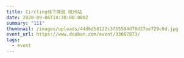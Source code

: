 ```yaml
---
title: Circling线下体验 杭州站
date: 2020-09-06T14:30:00.000Z
summary: "111"
thumbnail: /images/uploads/44d6d58122c3f55594d70d27ae729c6d.jpg
event_url: https://www.douban.com/event/33667873/
tags:
  - event
---
```

